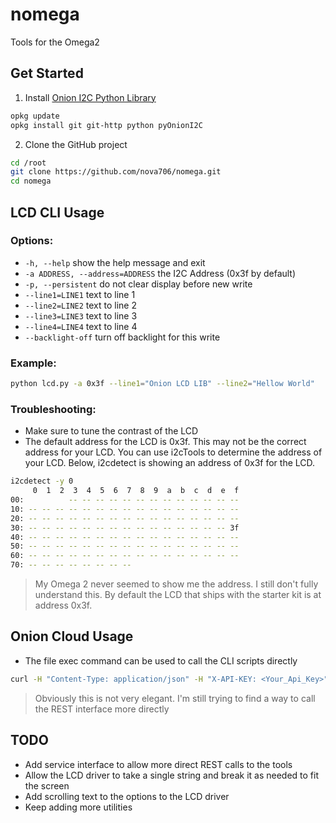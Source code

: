 # nomega
Tools for the Omega2

## Get Started

1. Install [Onion I2C Python Library](https://wiki.onion.io/Documentation/Libraries/I2C-Python-Module)
```sh
opkg update
opkg install git git-http python pyOnionI2C
```

2. Clone the GitHub project
```sh
cd /root
git clone https://github.com/nova706/nomega.git
cd nomega
```

## LCD CLI Usage

### Options:

* ``-h, --help`` show the help message and exit
* ``-a ADDRESS, --address=ADDRESS`` the I2C Address (0x3f by default)
* ``-p, --persistent`` do not clear display before new write
* ``--line1=LINE1`` text to line 1
* ``--line2=LINE2`` text to line 2
* ``--line3=LINE3`` text to line 3
* ``--line4=LINE4`` text to line 4
* ``--backlight-off`` turn off backlight for this write

### Example:
```sh
python lcd.py -a 0x3f --line1="Onion LCD LIB" --line2="Hellow World"
```

### Troubleshooting:

* Make sure to tune the contrast of the LCD
* The default address for the LCD is 0x3f. This may not be the correct address for your LCD. You can use i2cTools to determine the address of your LCD. Below, i2cdetect is showing an address of 0x3f for the LCD.
```sh
i2cdetect -y 0
     0  1  2  3  4  5  6  7  8  9  a  b  c  d  e  f
00:          -- -- -- -- -- -- -- -- -- -- -- -- --
10: -- -- -- -- -- -- -- -- -- -- -- -- -- -- -- --
20: -- -- -- -- -- -- -- -- -- -- -- -- -- -- -- --
30: -- -- -- -- -- -- -- -- -- -- -- -- -- -- -- 3f
40: -- -- -- -- -- -- -- -- -- -- -- -- -- -- -- --
50: -- -- -- -- -- -- -- -- -- -- -- -- -- -- -- --
60: -- -- -- -- -- -- -- -- -- -- -- -- -- -- -- --
70: -- -- -- -- -- -- -- --
```
> My Omega 2 never seemed to show me the address. I still don't fully understand this. By default the LCD that ships with the starter kit is at address 0x3f.

## Onion Cloud Usage

* The file exec command can be used to call the CLI scripts directly
```sh
curl -H "Content-Type: application/json" -H "X-API-KEY: <Your_Api_Key>" -X POST -d '{"command":"python","params":["/root/nomega/lcd.py","--line1=Hello World"],"env":""}' https://api.onion.io/v1/devices/<Your_Device_ID>/file/exec
```
> Obviously this is not very elegant. I'm still trying to find a way to call the REST interface more directly

## TODO

* Add service interface to allow more direct REST calls to the tools
* Allow the LCD driver to take a single string and break it as needed to fit the screen
* Add scrolling text to the options to the LCD driver
* Keep adding more utilities